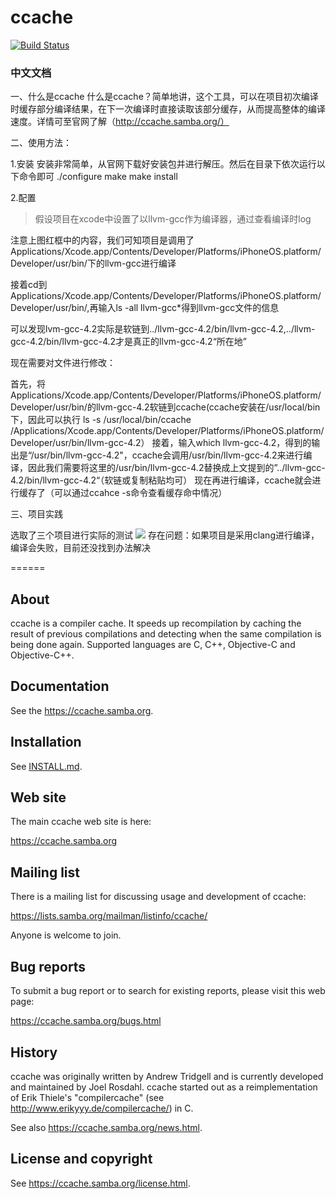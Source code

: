 ccache
======

[![Build Status](https://travis-ci.org/ccache/ccache.svg?branch=master)](https://travis-ci.org/ccache/ccache)

### 中文文档

一、什么是ccache
     什么是ccache？简单地讲，这个工具，可以在项目初次编译时缓存部分编译结果，在下一次编译时直接读取该部分缓存，从而提高整体的编译速度。详情可至官网了解（http://ccache.samba.org/）

二、使用方法：

1.安装
   安装非常简单，从官网下载好安装包并进行解压。然后在目录下依次运行以下命令即可
   ./configure
   make
   make install

2.配置

> 假设项目在xcode中设置了以llvm-gcc作为编译器，通过查看编译时log

注意上图红框中的内容，我们可知项目是调用了Applications/Xcode.app/Contents/Developer/Platforms/iPhoneOS.platform/Developer/usr/bin/下的llvm-gcc进行编译

接着cd到Applications/Xcode.app/Contents/Developer/Platforms/iPhoneOS.platform/Developer/usr/bin/,再输入ls -all llvm-gcc*得到llvm-gcc文件的信息

可以发现lvm-gcc-4.2实际是软链到../llvm-gcc-4.2/bin/llvm-gcc-4.2,../llvm-gcc-4.2/bin/llvm-gcc-4.2才是真正的llvm-gcc-4.2“所在地”

现在需要对文件进行修改：

首先，将Applications/Xcode.app/Contents/Developer/Platforms/iPhoneOS.platform/Developer/usr/bin/的llvm-gcc-4.2软链到ccache(ccache安装在/usr/local/bin下，因此可以执行 ls -s /usr/local/bin/ccache /Applications/Xcode.app/Contents/Developer/Platforms/iPhoneOS.platform/Developer/usr/bin/llvm-gcc-4.2）
接着，输入which llvm-gcc-4.2，得到的输出是“/usr/bin/llvm-gcc-4.2"，ccache会调用/usr/bin/llvm-gcc-4.2来进行编译，因此我们需要将这里的/usr/bin/llvm-gcc-4.2替换成上文提到的”../llvm-gcc-4.2/bin/llvm-gcc-4.2“（软链或复制粘贴均可）
现在再进行编译，ccache就会进行缓存了（可以通过ccahce -s命令查看缓存命中情况）

三、项目实践

选取了三个项目进行实际的测试
![](http://og1yl0w9z.bkt.clouddn.com/17-8-22/69234587.jpg)
存在问题：如果项目是采用clang进行编译，编译会失败，目前还没找到办法解决

======

About
-----

ccache is a compiler cache. It speeds up recompilation by caching the result of
previous compilations and detecting when the same compilation is being done
again. Supported languages are C, C++, Objective-C and Objective-C++.


Documentation
-------------

See the https://ccache.samba.org.


Installation
------------

See [INSTALL.md](INSTALL.md).


Web site
--------

The main ccache web site is here:

https://ccache.samba.org


Mailing list
------------

There is a mailing list for discussing usage and development of ccache:

https://lists.samba.org/mailman/listinfo/ccache/

Anyone is welcome to join.


Bug reports
-----------

To submit a bug report or to search for existing reports, please visit this web
page:

https://ccache.samba.org/bugs.html


History
-------

ccache was originally written by Andrew Tridgell and is currently developed and
maintained by Joel Rosdahl. ccache started out as a reimplementation of Erik
Thiele's "compilercache" (see http://www.erikyyy.de/compilercache/) in C.

See also https://ccache.samba.org/news.html.


License and copyright
---------------------

See https://ccache.samba.org/license.html.


